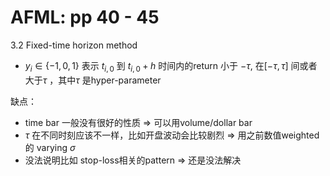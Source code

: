 # AFML: pp 40 - 45

3.2 Fixed-time horizon method

- $y_i\in\{-1,0,1\}$ 表示 $t_{i,0}$ 到 $t_{i,0}+h$ 时间内的return 小于 $-\tau$, 在$[-\tau,\tau]$ 间或者大于$\tau$ ，其中$\tau$ 是hyper-parameter

缺点：

- time bar 一般没有很好的性质 => 可以用volume/dollar bar
- $\tau$ 在不同时刻应该不一样，比如开盘波动会比较剧烈 => 用之前数值weighted的 varying $\sigma$
- 没法说明比如 stop-loss相关的pattern => 还是没法解决
